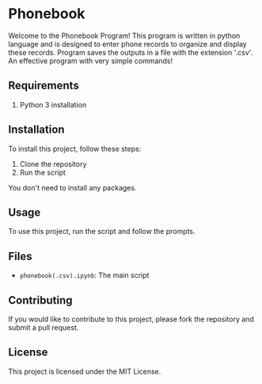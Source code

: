 # **Phonebook**

Welcome to the Phonebook Program! This program is written in python language and is designed to enter phone records to organize and display these records. Program saves the outputs in a file with the extension '.csv'. An effective program with very simple commands!

## **Requirements**

1. Python 3 installation

## **Installation**

To install this project, follow these steps:

1. Clone the repository
2. Run the script

You don't need to install any packages.

## **Usage**

To use this project, run the script and follow the prompts.

## **Files**

- `phonebook(.csv).ipynb`: The main script

## **Contributing**

If you would like to contribute to this project, please fork the repository and submit a pull request.

## **License**

This project is licensed under the MIT License.
